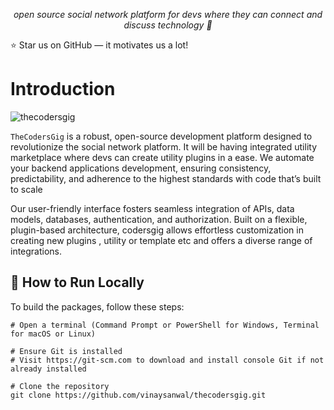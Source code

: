 <p align="center">
  <i align="center">open source social network platform for devs where they can connect and discuss technology  🚀</i>
</p>

⭐ Star us on GitHub — it motivates us a lot!


# Introduction


![thecodersgig](https://github.com/user-attachments/assets/741cc758-32bf-4e18-a996-b9cd1deb1e43)


`TheCodersGig` is a robust, open-source development platform designed to revolutionize the social network platform. 
It will be having integrated utility marketplace where devs can create utility plugins in a ease. 
We automate your backend applications development, ensuring consistency, predictability, and adherence to the highest standards with code that’s built to scale

Our user-friendly interface fosters seamless integration of APIs, data models, databases, authentication, and authorization. Built on a flexible, plugin-based architecture, codersgig allows effortless customization in creating new plugins , utility or template etc and offers a diverse range of integrations.


## 📝 How to Run Locally

To build the packages, follow these steps:

```shell
# Open a terminal (Command Prompt or PowerShell for Windows, Terminal for macOS or Linux)

# Ensure Git is installed
# Visit https://git-scm.com to download and install console Git if not already installed

# Clone the repository
git clone https://github.com/vinaysanwal/thecodersgig.git


```
